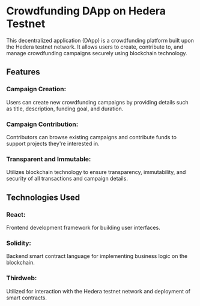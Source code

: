 # Crowdfunding DApp on Hedera Testnet

This decentralized application (DApp) is a crowdfunding platform built upon the Hedera testnet network. It allows users to create, contribute to, and manage crowdfunding campaigns securely using blockchain technology.



## Features
### Campaign Creation: 
Users can create new crowdfunding campaigns by providing details such as title, description, funding goal, and duration.

### Campaign Contribution: 
Contributors can browse existing campaigns and contribute funds to support projects they're interested in.

### Transparent and Immutable: 
Utilizes blockchain technology to ensure transparency, immutability, and security of all transactions and campaign details.

## Technologies Used
### React: 
Frontend development framework for building user interfaces.

### Solidity: 
Backend smart contract language for implementing business logic on the blockchain.

### Thirdweb: 
Utilized for interaction with the Hedera testnet network and deployment of smart contracts.



